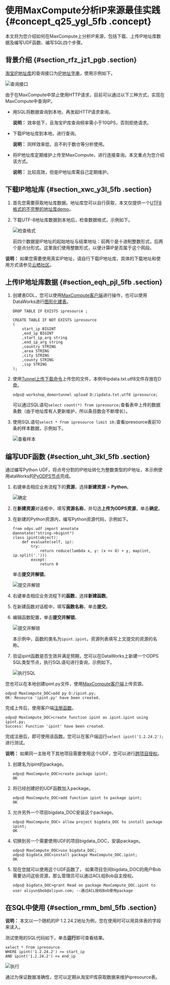 # 使用MaxCompute分析IP来源最佳实践 {#concept_q25_ygl_5fb .concept}

本文将为您介绍如何在MaxCompute上分析IP来源，包括下载、上传IP地址库数据及编写UDF函数、编写SQL四个步骤。

## 背景介绍 {#section_rfz_jz1_pgb .section}

[淘宝IP地址库](http://ip.taobao.com/)的查询接口为[IP地址字串](http://ip.taobao.com/service/getIpInfo.php?ip=[ip%E5%9C%B0%E5%9D%80%E5%AD%97%E4%B8%B2])，使用示例如下。

![查询接口](http://static-aliyun-doc.oss-cn-hangzhou.aliyuncs.com/assets/img/63437/156384812831905_zh-CN.png)

由于在MaxCompute中禁止使用HTTP请求，目前可以通过以下三种方式，实现在MaxCompute中查询IP。

-   用SQL将数据查询到本地，再发起HTTP请求查询。

    **说明：** 效率低下，且淘宝IP库查询频率需小于10QPS，否则拒绝请求。

-   下载IP地址库到本地，进行查询。

    **说明：** 同样效率低，且不利于数仓等分析使用。

-   将IP地址库定期维护上传至MaxCompute，进行连接查询。本文重点为您介绍该方式。

    **说明：** 比较高效，但是IP地址库需自己定期维护。


## 下载IP地址库 {#section_xwc_y3l_5fb .section}

1.  首先您需要获取地址库数据。地址库您可以自行获取，本文仅提供一个[UTF8格式的不完整的地址库demo](http://docs-aliyun.cn-hangzhou.oss.aliyun-inc.com/assets/attach/102762/cn_zh/1547530733280/ipdata.txt.utf8)。
2.  下载UTF-8地址库数据到本地后，检查数据格式，示例如下。

    ![检查格式](http://static-aliyun-doc.oss-cn-hangzhou.aliyuncs.com/assets/img/63437/156384812831907_zh-CN.png)

    前四个数据是IP地址的起始地址与结束地址：前两个是十进制整数形式，后两个是点分形式。这里我们使用整数形式，以便计算IP是否属于这个网段。


**说明：** 如果您需要使用真实IP地址，请自行下载IP地址库，具体的下载地址和使用方式请参见[云栖社区](https://yq.aliyun.com/articles/68432)。

## 上传IP地址库数据 {#section_eqh_pjl_5fb .section}

1.  创建表DDL，您可以使用[MaxCompute客户端](../../../../cn.zh-CN/工具及下载/客户端.md#)进行操作，也可以使用DataWorks进行[图形化建表](../../../../cn.zh-CN/使用指南/数据开发/表管理.md#)。

    ``` {#codeblock_ndw_ic6_png .language-sql}
    DROP TABLE IF EXISTS ipresource ;
    
    CREATE TABLE IF NOT EXISTS ipresource 
    (
        start_ip BIGINT
        ,end_ip BIGINT
        ,start_ip_arg string
        ,end_ip_arg string
        ,country STRING
        ,area STRING
        ,city STRING
        ,county STRING
        ,isp STRING
    );
    ```

2.  使用[Tunnel上传下载命令](../../../../cn.zh-CN/开发/数据上传下载/Tunnel上传下载命令.md#)上传您的文件，本例中ipdata.txt.utf8文件存放在D盘。

    ``` {#codeblock_lx6_w29_6b4 .language-sql}
    odps@ workshop_demo>tunnel upload D:/ipdata.txt.utf8 ipresource;
    ```

    可以通过SQL语句`select count(*) from ipresource;`查看表中上传的数据条数（由于地址库有人更新维护，所以条目数会不断增长）。

3.  使用SQL语句`select * from ipresource limit 10;`查看ipresource表前10条的样本数据，示例如下。

    ![查看样本](http://static-aliyun-doc.oss-cn-hangzhou.aliyuncs.com/assets/img/63437/156384812831909_zh-CN.png)


## 编写UDF函数 {#section_uht_3kl_5fb .section}

通过编写Python UDF，将点号分割的IP地址转化为整数类型的IP地址，本示例使用ataWorks的[PyODPS节点](../../../../cn.zh-CN/最佳实践/数据开发/在PyODPS任务中调用第三方包.md#)完成。

1.  右键单击相应业务流程下的**资源**，选择**新建资源** \> **Python**。

    ![确定](http://static-aliyun-doc.oss-cn-hangzhou.aliyuncs.com/assets/img/63437/156384812831910_zh-CN.png)

2.  在**新建资源**对话框中，填写**资源名称**，并勾选**上传为ODPS资源**，单击**确定**。
3.  在新建的Python资源内，编写Python资源代码，示例如下。

    ``` {#codeblock_ucw_v89_mra .language-sql}
    from odps.udf import annotate
    @annotate("string->bigint")
    class ipint(object):
        def evaluate(self, ip):
            try:
                return reduce(lambda x, y: (x << 8) + y, map(int, ip.split('.')))
            except:
                return 0
    ```

    单击**提交并解锁**。

    ![提交并解锁](http://static-aliyun-doc.oss-cn-hangzhou.aliyuncs.com/assets/img/63437/156384812831911_zh-CN.png)

4.  右键单击相应业务流程下的**函数**，选择**新建函数**。
5.  在新建函数对话框中，填写**函数名称**，单击**提交**。
6.  编辑函数配置，单击**提交并解锁**。

    ![提交并解锁](http://static-aliyun-doc.oss-cn-hangzhou.aliyuncs.com/assets/img/63437/156384812931913_zh-CN.png)

    本示例中，函数的类名为`ipint.ipint`，资源列表填写上文提交的资源的名称。

7.  验证ipint函数是否生效并满足预期，您可以在DataWorks上新建一个ODPS SQL类型节点，执行SQL语句进行查询，示例如下。

    ![执行SQL](http://static-aliyun-doc.oss-cn-hangzhou.aliyuncs.com/assets/img/63437/156384812931914_zh-CN.png)


您也可以在本地创建ipint.py文件，使用[MaxCompute客户端](../../../../cn.zh-CN/工具及下载/客户端.md#)上传资源。

``` {#codeblock_ara_p7n_zpi .language-sql}
odps@ MaxCompute_DOC>add py D:/ipint.py;
OK: Resource 'ipint.py' have been created.
```

完成上传后，使用客户端[注册函数](../../../../cn.zh-CN/开发/常用命令/函数操作.md#)。

``` {#codeblock_u0j_21j_gnc .language-sql}
odps@ MaxCompute_DOC>create function ipint as ipint.ipint using ipint.py;
Success: Function 'ipint' have been created.
```

完成注册后，即可使用该函数。您可以在客户端运行`select ipint('1.2.24.2');`进行测试。

**说明：** 如果同一主账号下其他项目需要使用这个UDF，您可以进行[跨项目授权](../../../../cn.zh-CN/管理/安全功能详解/跨项目空间的资源分享/基于Package的跨项目空间的资源分享.md#)。

1.  创建名为ipint的package。

    ``` {#codeblock_jad_4wq_evf .language-sql}
    odps@ MaxCompute_DOC>create package ipint;
    OK
    ```

2.  将已经创建好的UDF函数加入package。

    ``` {#codeblock_r6e_xyx_349 .language-sql}
    odps@ MaxCompute_DOC>add function ipint to package ipint;
    OK
    ```

3.  允许另外一个项目bigdata\_DOC安装这个package。

    ``` {#codeblock_7fp_exx_d5q .language-sql}
    odps@ MaxCompute_DOC> allow project bigdata_DOC to install package ipint;
    OK
    ```

4.  切换到另一个需要使用UDF的项目bigdata\_DOC，安装package。

    ``` {#codeblock_p9i_tad_6gd}
    odps@ MaxCompute_DOC>use bigdata_DOC;
    odps@ bigdata_DOC>install package MaxCompute_DOC.ipint;
    OK
    ```

5.  现在您就可以使用这个UDF函数了， 如果项目空间bigdata\_DOC的用户Bob需要访问这些资源，那么管理员可以通过ACL给Bob自主授权。

    ``` {#codeblock_lss_8c5_2pa .language-sql}
    odps@ bigdata_DOC>grant Read on package MaxCompute_DOC.ipint to user aliyun$bob@aliyun.com; --通过ACL授权Bob使用package
    ```


## 在SQL中使用 {#section_rmm_bml_5fb .section}

**说明：** 本文以一个随机的IP 1.2.24.2地址为例，您在使用时可以用具体表的字段来读入。

测试使用的SQL代码如下，单击**运行**即可查看结果。

``` {#codeblock_1ez_k3q_2fb .language-sql}
select * from ipresource
WHERE ipint('1.2.24.2') >= start_ip
AND ipint('1.2.24.2') <= end_ip
```

![执行](http://static-aliyun-doc.oss-cn-hangzhou.aliyuncs.com/assets/img/63437/156384812931915_zh-CN.png)

通过为保证数据准确性，您可以定期从淘宝IP库获取数据来维护ipresource表。

